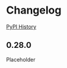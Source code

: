 # Changelog

[PyPI History][1]

[1]: https://pypi.org/project/google-cloud/#history

## 0.28.0

Placeholder
